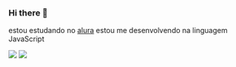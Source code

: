 ### Hi there 👋


estou estudando no [alura](https://www.alura.com.br)
estou me desenvolvendo na linguagem JavaScript

![](https://media1.tenor.com/m/YZtENlC_xoMAAAAC/marie29.gif)
![](https://media1.tenor.com/m/5BYK-WS0__gAAAAd/cool-fun.gif)
